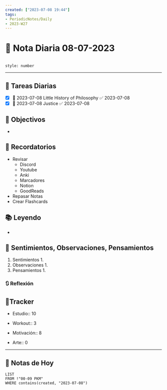```yaml
---
created: ["2023-07-08 19:44"]
tags:
- PeriodicNotes/Daily
- 2023-W27
---
```


# 📅 Nota Diaria 08-07-2023
```toc

style: number

```

---
## 🔷 Tareas Diarias
- [x] 📅 2023-07-08 Little History of Philosophy ✅ 2023-07-08
- [x] 📅 2023-07-08 Justice ✅ 2023-07-08

## 🎯 Objectivos
- 
## 📕 Recordatorios
- Revisar
	- Discord
	- Youtube
	- Anki
	- Marcadores
	- Notion
	- GoodReads
- Repasar Notas
- Crear Flashcards

## 📚 Leyendo
- 
## 💬 Sentimientos, Observaciones, Pensamientos 
1. Sentimientos
	1. 
2. Observaciones
	1. 
3. Pensamientos
	1. 
### 🔃 Reflexión

## 🔷Tracker

- Estudio:: 10

- Workout:: 3

- Motivación:: 8

- Arte:: 0
---

## 📅 Notas de Hoy
```dataview
LIST 
FROM !"00-09 PKM" 
WHERE contains(created, "2023-07-08")
```